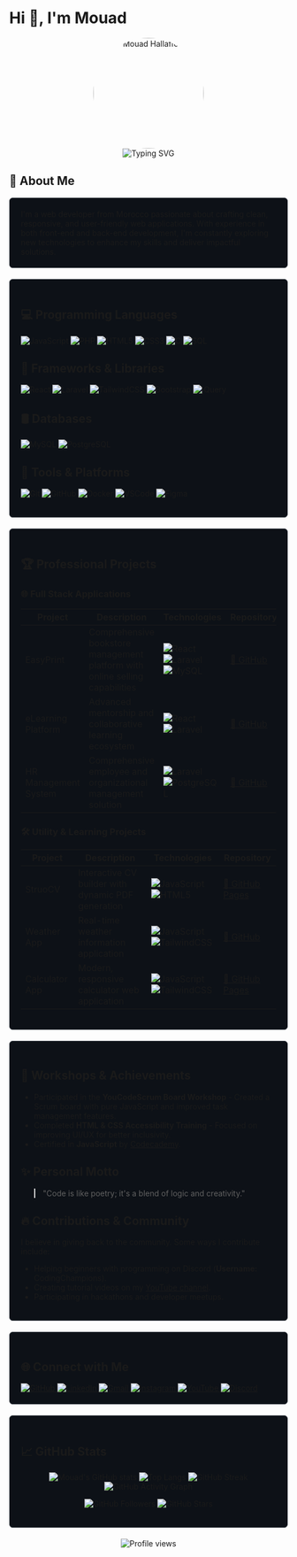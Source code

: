# Hi 👋, I'm Mouad

<div align="center">
  <img src="https://images.pexels.com/photos/2379005/pexels-photo-2379005.jpeg" alt="Mouad Hallaffou" width="200" height="200" style="border-radius: 100px"/>
</div>

<div align="center">
  <img src="https://readme-typing-svg.herokuapp.com?font=Fira+Code&weight=500&size=28&duration=3000&pause=1000&color=70A5FD&center=true&vCenter=true&width=435&lines=Web+Developer;Full+Stack+Developer;Tech+Enthusiast" alt="Typing SVG" />
</div>

## 🚀 About Me
<div align="left" style="background-color: #0D1117; padding: 20px; border-radius: 6px; border: 1px solid #30363D;">
  I'm a web developer from Morocco passionate about crafting clean, responsive, and user-friendly web applications. With experience in both front-end and back-end development, I'm constantly exploring new technologies to enhance my skills and deliver impactful solutions.
</div>

<div style="background: #0D1117; padding: 20px; border-radius: 6px; border: 1px solid #30363D; margin: 20px 0;">

## 💻 Programming Languages
![JavaScript](https://img.shields.io/badge/JavaScript-F7DF1E?style=for-the-badge&logo=javascript&logoColor=black)
![PHP](https://img.shields.io/badge/PHP-777BB4?style=for-the-badge&logo=php&logoColor=white)
![HTML5](https://img.shields.io/badge/HTML5-E34F26?style=for-the-badge&logo=html5&logoColor=white)
![CSS3](https://img.shields.io/badge/CSS3-1572B6?style=for-the-badge&logo=css3&logoColor=white)
![C](https://img.shields.io/badge/C-00599C?style=for-the-badge&logo=c&logoColor=white)
![SQL](https://img.shields.io/badge/SQL-4479A1?style=for-the-badge&logo=mysql&logoColor=white)

## 🚀 Frameworks & Libraries
![React](https://img.shields.io/badge/React-20232A?style=for-the-badge&logo=react&logoColor=61DAFB)
![Laravel](https://img.shields.io/badge/Laravel-FF2D20?style=for-the-badge&logo=laravel&logoColor=white)
![TailwindCSS](https://img.shields.io/badge/Tailwind_CSS-38B2AC?style=for-the-badge&logo=tailwind-css&logoColor=white)
![Bootstrap](https://img.shields.io/badge/Bootstrap-563D7C?style=for-the-badge&logo=bootstrap&logoColor=white)
![jQuery](https://img.shields.io/badge/jQuery-0769AD?style=for-the-badge&logo=jquery&logoColor=white)

## 🛢 Databases
![MySQL](https://img.shields.io/badge/MySQL-4479A1?style=for-the-badge&logo=mysql&logoColor=white)
![PostgreSQL](https://img.shields.io/badge/PostgreSQL-316192?style=for-the-badge&logo=postgresql&logoColor=white)

## 🔧 Tools & Platforms
![Git](https://img.shields.io/badge/Git-F05033?style=for-the-badge&logo=git&logoColor=white)
![GitHub](https://img.shields.io/badge/GitHub-181717?style=for-the-badge&logo=github&logoColor=white)
![Docker](https://img.shields.io/badge/Docker-2CA5E0?style=for-the-badge&logo=docker&logoColor=white)
![VSCode](https://img.shields.io/badge/Visual_Studio_Code-0078D4?style=for-the-badge&logo=visual%20studio%20code&logoColor=white)
![Figma](https://img.shields.io/badge/Figma-F24E1E?style=for-the-badge&logo=figma&logoColor=white)

</div>

<div style="background: #0D1117; padding: 20px; border-radius: 6px; border: 1px solid #30363D; margin: 20px 0;">

## 🏆 Professional Projects

### 🌐 Full Stack Applications

| Project | Description | Technologies | Repository |
|---------|-------------|--------------|------------|
| EasyPrint | Comprehensive bookstore management platform with online selling capabilities | ![React](https://img.shields.io/badge/React-20232A?style=flat&logo=react&logoColor=61DAFB) ![Laravel](https://img.shields.io/badge/Laravel-FF2D20?style=flat&logo=laravel&logoColor=white) ![MySQL](https://img.shields.io/badge/MySQL-4479A1?style=flat&logo=mysql&logoColor=white) | [🔗 GitHub](https://github.com/MouadHallaffou/EasyPrint) |
| eLearning Platform | Advanced mentorship and collaborative learning ecosystem | ![React](https://img.shields.io/badge/React-20232A?style=flat&logo=react&logoColor=61DAFB) ![Laravel](https://img.shields.io/badge/Laravel-FF2D20?style=flat&logo=laravel&logoColor=white) | [🔗 GitHub](https://github.com/MouadHallaffou/plateforme_mentorat) |
| HR Management System | Comprehensive employee and organizational management solution | ![Laravel](https://img.shields.io/badge/Laravel-FF2D20?style=flat&logo=laravel&logoColor=white) ![PostgreSQL](https://img.shields.io/badge/PostgreSQL-316192?style=flat&logo=postgresql&logoColor=white) | [🔗 GitHub](https://github.com/MouadHallaffou/Human-Resource-Management-System) |

### 🛠 Utility & Learning Projects

| Project | Description | Technologies | Repository |
|---------|-------------|--------------|------------|
| StruoCV | Interactive CV builder with dynamic PDF generation | ![JavaScript](https://img.shields.io/badge/JavaScript-F7DF1E?style=flat&logo=javascript&logoColor=black) ![HTML5](https://img.shields.io/badge/HTML5-E34F26?style=flat&logo=html5&logoColor=white) | [🔗 GitHub Pages](https://mouadhallaffou.github.io/Resume_Builder_StruoCV/) |
| Weather App | Real-time weather information application | ![JavaScript](https://img.shields.io/badge/JavaScript-F7DF1E?style=flat&logo=javascript&logoColor=black) ![TailwindCSS](https://img.shields.io/badge/Tailwind_CSS-38B2AC?style=flat&logo=tailwind-css&logoColor=white) | [🔗 GitHub](https://github.com/MouadHallaffou/Weather_App) |
| Calculator App | Modern, responsive calculator web application | ![JavaScript](https://img.shields.io/badge/JavaScript-F7DF1E?style=flat&logo=javascript&logoColor=black) ![TailwindCSS](https://img.shields.io/badge/Tailwind_CSS-38B2AC?style=flat&logo=tailwind-css&logoColor=white) | [🔗 GitHub Pages](https://mouadhallaffou.github.io/Calculator/) |

</div>

<div style="background: #0D1117; padding: 20px; border-radius: 6px; border: 1px solid #30363D; margin: 20px 0;">

## 📅 Workshops & Achievements
- Participated in the **YouCodeScrum Board Workshop** - Created a Scrum board with pure JavaScript and improved task management features.
- Completed **HTML & CSS Accessibility Training** - Focused on improving UI/UX for better inclusivity.
- Certified in **JavaScript** by [Codecademy](https://www.codecademy.com/).

## ✨ Personal Motto
> "Code is like poetry; it's a blend of logic and creativity."

## 🔥 Contributions & Community
I believe in giving back to the community. Some ways I contribute include:
- Helping beginners with programming on Discord (**Username:** CodingChampions).
- Creating tutorial videos on my [YouTube channel](https://www.youtube.com/@CodingChampions).
- Participating in hackathons and developer meetups.

</div>

<div style="background: #0D1117; padding: 20px; border-radius: 6px; border: 1px solid #30363D; margin: 20px 0;">

## 🌐 Connect with Me
<div align="left">
  <a href="https://github.com/MouadHallaffou" target="_blank">
    <img src="https://img.shields.io/static/v1?message=GitHub&logo=github&label=&color=181717&logoColor=white&labelColor=&style=for-the-badge" alt="GitHub" />
  </a>
  <a href="https://www.linkedin.com/in/hallaffou-mouad-763409200/" target="_blank">
    <img src="https://img.shields.io/static/v1?message=LinkedIn&logo=linkedin&label=&color=0077B5&logoColor=white&labelColor=&style=for-the-badge" alt="LinkedIn" />
  </a>
  <a href="mailto:mouadhallaffou@gmail.com">
    <img src="https://img.shields.io/static/v1?message=Gmail&logo=gmail&label=&color=D14836&logoColor=white&labelColor=&style=for-the-badge" alt="Gmail" />
  </a>
  <a href="https://instagram.com/invites/contact/?i=1leifo22sgv82&utm_content=plkjh8q" target="_blank">
    <img src="https://img.shields.io/static/v1?message=Instagram&logo=instagram&label=&color=E4405F&logoColor=white&labelColor=&style=for-the-badge" alt="Instagram" />
  </a>
  <a href="https://www.youtube.com/@CodingChampions" target="_blank">
    <img src="https://img.shields.io/static/v1?message=YouTube&logo=youtube&label=&color=FF0000&logoColor=white&labelColor=&style=for-the-badge" alt="YouTube" />
  </a>
  <a href="https://discord.com" target="_blank">
    <img src="https://img.shields.io/static/v1?message=Discord&logo=discord&label=&color=7289DA&logoColor=white&labelColor=&style=for-the-badge" alt="Discord" />
  </a>
</div>

</div>

<div style="background: #0D1117; padding: 20px; border-radius: 6px; border: 1px solid #30363D; margin: 20px 0;">

## 📈 GitHub Stats
<p align="center">
  <img src="https://github-readme-stats.vercel.app/api?username=MouadHallaffou&show_icons=true&theme=github_dark&hide_border=true&count_private=true&custom_title=Mouad%27s%20GitHub%20Stats&bg_color=0D1117" alt="Mouad's GitHub stats" />
  <img src="https://github-readme-stats.vercel.app/api/top-langs/?username=MouadHallaffou&layout=compact&theme=github_dark&hide_border=true&bg_color=0D1117" alt="Top Langs" />
  <img src="https://streak-stats.demolab.com?user=MouadHallaffou&theme=github-dark&hide_border=true&background=0D1117" alt="GitHub Streak" />
  <img src="https://github-readme-activity-graph.vercel.app/graph?username=MouadHallaffou&theme=github-dark&hide_border=true&bg_color=0D1117" alt="GitHub Activity Graph" />
</p>

<p align="center">
  <img src="https://img.shields.io/github/followers/MouadHallaffou?label=Follow%20Me&style=social" alt="GitHub Followers" />
  <img src="https://img.shields.io/github/stars/MouadHallaffou?label=Stars&style=social" alt="GitHub Stars" />
</p>

</div>

<!-- Profile Views Counter -->
<div align="center">
  <img src="https://komarev.com/ghpvc/?username=MouadHallaffou&color=70A5FD" alt="Profile views" />
</div>
